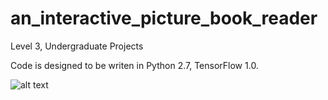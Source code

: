 # an_interactive_picture_book_reader
 Level 3, Undergraduate Projects
 
 Code is designed to be writen in Python 2.7, TensorFlow 1.0.
 
 ![alt text](https://pic4.zhimg.com/80/v2-509eb49804c9924656a551aabd5f8a6b_hd.png)
